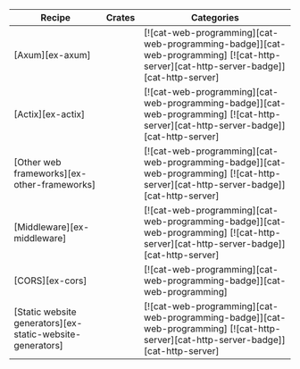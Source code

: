 | Recipe | Crates | Categories |
|---|---|---|
| [Axum][ex-axum] |  | [![cat-web-programming][cat-web-programming-badge]][cat-web-programming] [![cat-http-server][cat-http-server-badge]][cat-http-server] |
| [Actix][ex-actix] |  | [![cat-web-programming][cat-web-programming-badge]][cat-web-programming] [![cat-http-server][cat-http-server-badge]][cat-http-server] |
| [Other web frameworks][ex-other-frameworks] |  | [![cat-web-programming][cat-web-programming-badge]][cat-web-programming] [![cat-http-server][cat-http-server-badge]][cat-http-server] |
| [Middleware][ex-middleware] |  | [![cat-web-programming][cat-web-programming-badge]][cat-web-programming] [![cat-http-server][cat-http-server-badge]][cat-http-server] |
| [CORS][ex-cors] |  | [![cat-web-programming][cat-web-programming-badge]][cat-web-programming]  |
| [Static website generators][ex-static-website-generators] |  | [![cat-web-programming][cat-web-programming-badge]][cat-web-programming] [![cat-http-server][cat-http-server-badge]][cat-http-server] |
